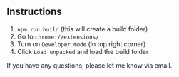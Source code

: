 ## Instructions

1. `npm run build` (this will create a build folder)
2. Go to `chrome://extensions/`
3. Turn on `Developer mode` (in top right corner)
4. Click `Load unpacked` and load the build folder

If you have any questions, please let me know via email.
